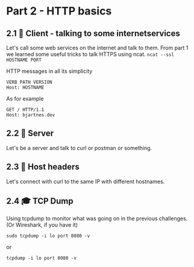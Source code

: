 # Part 2 - HTTP basics
## 2.1 🧱 Client  - talking to some internetservices
Let's call some web services on the internet and talk to them.
From part 1 we learned some useful tricks to talk HTTPS using ncat.
```ncat --ssl HOSTNAME PORT```

HTTP messages in all its simplicity
```
VERB PATH VERSION
Host: HOSTNAME
```
As for example 
```
GET / HTTP/1.1
Host: bjartnes.dev
```


## 2.2 🧱 Server
Let's be a server and talk to curl or postman or something.

## 2.3 🧱 Host headers
Let's connect with curl to the same IP with different hostnames.

## 2.4 🎓 TCP Dump

Using tcpdump to monitor what was going on in the previous challenges. (Or Wireshark, if you have it) 
```
sudo tcpdump -i lo port 8080 -v
```
or 
```
tcpdump -i lo port 8080 -v
```

